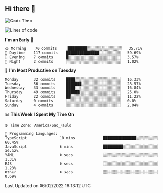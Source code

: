 <!--
**victor-marins/victor-marins** is a ✨ _special_ ✨ repository because its `README.md` (this file) appears on your GitHub profile.
    
Here are some ideas to get you started:
    
- 🔭 I’m currently working on ...
- 🌱 I’m currently learning ...
- 👯 I’m looking to collaborate on ...
- 🤔 I’m looking for help with ...
- 💬 Ask me about ...
- 📫 How to reach me: ...
- 😄 Pronouns: ...
- ⚡ Fun fact: ...
-->     
   
<!-- <img align="center" width="90%" height="auto" src="https://raw.githubusercontent.com/abhisheknaiidu/abhisheknaiidu/master/code.gif" height="175px"/> -->
 
<!-- ## 🙋‍♂️ About Me 

- 🔭 I’m currently working on **[Covid-19 Tracker](https://covid-19-tracker-e4bda.web.app/)**

- 🌱 I’m currently learning **Data Structures and Algorithms.**

- 👯 I’m looking to collaborate on **OpenSource Projects**

- 👨‍💻 All of my projects are available at **[My Portfolio](https://subhamraoniar.com)**

- 📫 How to reach me **subham.raoniar@gmail.com**

- ⚡ Fun fact **I play games and go to the GYM very often.**

## 🚀 Languages and Tools:

<p align="left"> 
    <a href="https://www.java.com" target="_blank"> <img src="https://img.icons8.com/color/48/000000/java-coffee-cup-logo.png"/> </a>
    <a href="https://reactjs.org/" target="_blank"> <img src="https://img.icons8.com/color/48/000000/react-native.png"/> </a>
    <a href="https://spring.io/projects/spring-boot" target="_blank"> <img src="https://img.icons8.com/color/48/000000/spring-logo.png"/> </a> 
    <a href="https://developer.mozilla.org/en-US/docs/Web/JavaScript" target="_blank"> <img src="https://img.icons8.com/color/48/000000/javascript.png"/> </a> 
    <a href="https://www.w3.org/html/" target="_blank"> <img src="https://img.icons8.com/color/48/000000/html-5.png"/> </a> 
    <a href="https://www.w3schools.com/css/" target="_blank"> <img src="https://img.icons8.com/color/48/000000/css3.png"/> </a> 
    <a href="https://getbootstrap.com" target="_blank"> <img src="https://img.icons8.com/color/48/000000/bootstrap.png"/> </a> 
    <a href="https://www.python.org" target="_blank"> <img src="https://img.icons8.com/color/48/000000/python.png"/> </a> 
    <a style="padding-right:8px;" href="https://nodejs.org" target="_blank"> <img src="https://img.icons8.com/color/48/000000/nodejs.png"/> </a> 
    <a style="padding-right:8px;" href="https://www.mysql.com/" target="_blank"> <img src="https://img.icons8.com/fluent/50/000000/mysql-logo.png"/> </a>
    <a href="https://www.mongodb.com/" target="_blank"> <img src="https://raw.githubusercontent.com/devicons/devicon/master/icons/mongodb/mongodb-original-wordmark.svg" alt="mongodb" width="48" height="48"/> </a> 
    <a href="https://firebase.google.com/" target="_blank"> <img src="https://img.icons8.com/color/48/000000/firebase.png"/> </a> 
    <a href="https://postman.com" target="_blank"> <img src="https://www.vectorlogo.zone/logos/getpostman/getpostman-icon.svg" alt="postman" width="45" height="45"/> </a>   
    <a href="https://git-scm.com/" target="_blank"> <img src="https://img.icons8.com/color/48/000000/git.png"/> </a> 
    <a href="https://www.jenkins.io" target="_blank"> <img src="https://www.vectorlogo.zone/logos/jenkins/jenkins-icon.svg" alt="jenkins" width="48" height="48"/> </a> 
    <a href="https://redux.js.org" target="_blank"> <img src="https://img.icons8.com/color/48/000000/redux.png"/> </a>
    <a href="https://expressjs.com" target="_blank"> <img src="https://raw.githubusercontent.com/devicons/devicon/master/icons/express/express-original-wordmark.svg" alt="express" width="40" height="40"/> </a>
</p> -->

<!-- [![React Badge](https://img.shields.io/badge/-React-61DBFB?style=for-the-badge&labelColor=black&logo=react&logoColor=61DBFB)](#)  [![Javascript Badge](https://img.shields.io/badge/-Javascript-F0DB4F?style=for-the-badge&labelColor=black&logo=javascript&logoColor=F0DB4F)](#) [![Typescript Badge](https://img.shields.io/badge/-Typescript-007acc?style=for-the-badge&labelColor=black&logo=typescript&logoColor=007acc)](#) [![Nodejs Badge](https://img.shields.io/badge/-Nodejs-3C873A?style=for-the-badge&labelColor=black&logo=node.js&logoColor=3C873A)](#) [![GraphQL Badge](https://img.shields.io/badge/-GraphQl-e535ab?style=for-the-badge&labelColor=black&logo=node.js&logoColor=e535ab)](#) -->
<br/>

## Hi there 👋

<!-- <p align="center">
    <a href="https://github.com/victor-marins/github-readme-streak-stats">
        <img title="🔥 Get streak stats for your profile at git.io/streak-stats" alt="Subham Raoniar's streak" src="https://github-readme-streak-stats.herokuapp.com/?user=victor-marins&theme=black-ice&hide_border=true&stroke=0000&background=0D1117"/>
    </a>
</p>


<a href="https://github.com/victor-marins/"><img alt="Subham Raoniar's Activity Graph" src="https://activity-graph.herokuapp.com/graph?username=victor-marins&bg_color=0D1117&color=5BCDEC&line=5BCDEC&point=FFFFFF&hide_border=true" /></a> -->

<!-- ![](https://github-profile-summary-cards.vercel.app/api/cards/profile-details?username=victor-marins&theme=github_dark) -->

 
<!-- ## Connect with me: -->
<p align="left">

<!-- <a href = "https://www.linkedin.com/in/subham-raoniar/"><img src="https://img.icons8.com/fluent/48/000000/linkedin.png"/></a>
<a href = "https://twitter.com/subhamraoniar"><img src="https://img.icons8.com/fluent/48/000000/twitter.png"/></a>
<a href = "https://www.instagram.com/subhamraoniar/"><img src="https://img.icons8.com/fluent/48/000000/instagram-new.png"/></a>
<a href = "https://www.youtube.com/channel/UC-NXT1lYAOPa3lrgWXqvuHA"><img src="https://img.icons8.com/color/48/000000/youtube-play.png"/></a>
 -->
</p>

<!--START_SECTION:waka-->
![Code Time](http://img.shields.io/badge/Code%20Time-698%20hrs%2049%20mins-blue)

![Lines of code](https://img.shields.io/badge/From%20Hello%20World%20I%27ve%20Written-443%20Thousand%20lines%20of%20code-blue)

**I'm an Early 🐤** 

```text
🌞 Morning    70 commits     █████████░░░░░░░░░░░░░░░░   35.71% 
🌆 Daytime    117 commits    ███████████████░░░░░░░░░░   59.69% 
🌃 Evening    7 commits      █░░░░░░░░░░░░░░░░░░░░░░░░   3.57% 
🌙 Night      2 commits      ░░░░░░░░░░░░░░░░░░░░░░░░░   1.02%

```
📅 **I'm Most Productive on Tuesday** 

```text
Monday       32 commits     ████░░░░░░░░░░░░░░░░░░░░░   16.33% 
Tuesday      56 commits     ███████░░░░░░░░░░░░░░░░░░   28.57% 
Wednesday    33 commits     ████░░░░░░░░░░░░░░░░░░░░░   16.84% 
Thursday     49 commits     ██████░░░░░░░░░░░░░░░░░░░   25.0% 
Friday       22 commits     ██░░░░░░░░░░░░░░░░░░░░░░░   11.22% 
Saturday     0 commits      ░░░░░░░░░░░░░░░░░░░░░░░░░   0.0% 
Sunday       4 commits      ░░░░░░░░░░░░░░░░░░░░░░░░░   2.04%

```


📊 **This Week I Spent My Time On** 

```text
⌚︎ Time Zone: America/Sao_Paulo

💬 Programming Languages: 
TypeScript               10 mins             ███████████████░░░░░░░░░░   60.45% 
JavaScript               6 mins              █████████░░░░░░░░░░░░░░░░   36.32% 
YAML                     0 secs              ░░░░░░░░░░░░░░░░░░░░░░░░░   1.31% 
EJS                      0 secs              ░░░░░░░░░░░░░░░░░░░░░░░░░   1.23% 
Other                    0 secs              ░░░░░░░░░░░░░░░░░░░░░░░░░   0.69%

```


 Last Updated on 06/02/2022 16:13:12 UTC
<!--END_SECTION:waka-->
